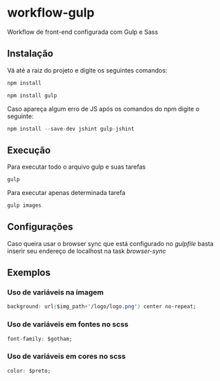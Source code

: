 # workflow-gulp
Workflow de front-end configurada com Gulp e Sass

## Instalação
Vá até a raiz do projeto e digite os seguintes comandos:
```js
npm install
```

```js
npm install gulp
```

Caso apareça algum erro de JS após os comandos do npm digite o seguinte:
```js
npm install --save-dev jshint gulp-jshint
```

## Execução
Para executar todo o arquivo gulp e suas tarefas
```js
gulp
```

Para executar apenas determinada tarefa
```js
gulp images
```



## Configurações
Caso queira usar o browser sync que está configurado no *gulpfile* basta inserir seu endereço de localhost na task *browser-sync*


## Exemplos

### Uso de variáveis na imagem
```css
background: url($img_path+'/logo/logo.png') center no-repeat;
```

### Uso de variáveis em fontes no scss
```css
font-family: $gotham;
```

### Uso de variáveis em cores no scss
```css
color: $preto;
```